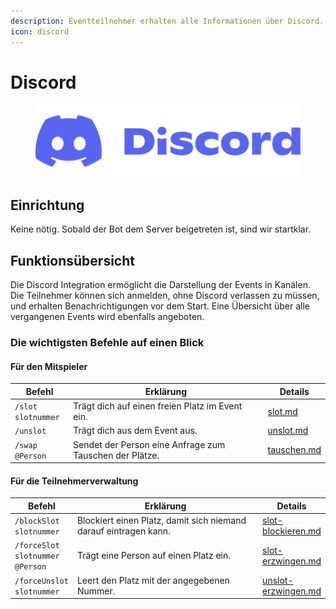 ```yaml
---
description: Eventteilnehmer erhalten alle Informationen über Discord.
icon: discord
---
```


# Discord

<figure><img src="../../.gitbook/assets/Discord-Logo+Wordmark-Color.png" alt=""><figcaption></figcaption></figure>

## Einrichtung

Keine nötig. Sobald der Bot dem Server beigetreten ist, sind wir startklar.

## Funktionsübersicht

Die Discord Integration ermöglicht die Darstellung der Events in Kanälen. Die Teilnehmer können sich anmelden, ohne Discord verlassen zu müssen, und erhalten Benachrichtigungen vor dem Start. Eine Übersicht über alle vergangenen Events wird ebenfalls angeboten.



### Die wichtigsten Befehle auf einen Blick

#### Für den Mitspieler

<table><thead><tr><th>Befehl</th><th width="297.3333333333333">Erklärung</th><th>Details</th></tr></thead><tbody><tr><td><code>/slot slotnummer</code></td><td>Trägt dich auf einen freien Platz im Event ein.</td><td><a data-mention href="bot-befehle/slot.md">slot.md</a></td></tr><tr><td><code>/unslot</code></td><td>Trägt dich aus dem Event aus.</td><td><a data-mention href="bot-befehle/unslot.md">unslot.md</a></td></tr><tr><td><code>/swap @Person</code></td><td>Sendet der Person eine Anfrage zum Tauschen der Plätze.</td><td><a data-mention href="bot-befehle/tauschen.md">tauschen.md</a></td></tr></tbody></table>

#### Für die Teilnehmerverwaltung

<table><thead><tr><th>Befehl</th><th width="294.3333333333333">Erklärung</th><th>Details</th></tr></thead><tbody><tr><td><code>/blockSlot slotnummer</code></td><td>Blockiert einen Platz, damit sich niemand darauf eintragen kann.</td><td><a data-mention href="bot-befehle/slot-blockieren.md">slot-blockieren.md</a></td></tr><tr><td><code>/forceSlot slotnummer @Person</code></td><td>Trägt eine Person auf einen Platz ein.</td><td><a data-mention href="bot-befehle/slot-erzwingen.md">slot-erzwingen.md</a></td></tr><tr><td><code>/forceUnslot slotnummer</code></td><td>Leert den Platz mit der angegebenen Nummer.</td><td><a data-mention href="bot-befehle/unslot-erzwingen.md">unslot-erzwingen.md</a></td></tr></tbody></table>
